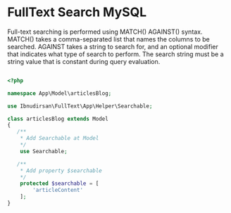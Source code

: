 # FullText Search MySQL

Full-text searching is performed using MATCH() AGAINST() syntax. MATCH() takes a comma-separated list that names the columns to be searched. AGAINST takes a string to search for, and an optional modifier that indicates what type of search to perform. The search string must be a string value that is constant during query evaluation.

```php

<?php

namespace App\Model\articlesBlog;

use Ibnudirsan\FullText\App\Helper\Searchable;

class articlesBlog extends Model
{
   /**
    * Add Searchable at Model
    */
    use Searchable;

   /**
    * Add property $searchable
    */
    protected $searchable = [
        'articleContent'
    ];
}

```
